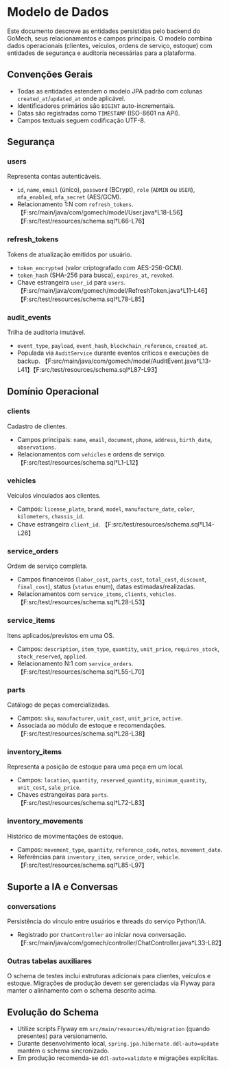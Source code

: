 # Modelo de Dados

Este documento descreve as entidades persistidas pelo backend do GoMech, seus relacionamentos e campos principais. O modelo combina dados operacionais (clientes, veículos, ordens de serviço, estoque) com entidades de segurança e auditoria necessárias para a plataforma.

## Convenções Gerais

- Todas as entidades estendem o modelo JPA padrão com colunas `created_at`/`updated_at` onde aplicável.
- Identificadores primários são `BIGINT` auto-incrementais.
- Datas são registradas como `TIMESTAMP` (ISO-8601 na API).
- Campos textuais seguem codificação UTF-8.

## Segurança

### users
Representa contas autenticáveis.
- `id`, `name`, `email` (único), `password` (BCrypt), `role` (`ADMIN` ou `USER`), `mfa_enabled`, `mfa_secret` (AES/GCM).
- Relacionamento 1:N com `refresh_tokens`. 【F:src/main/java/com/gomech/model/User.java†L18-L56】【F:src/test/resources/schema.sql†L66-L76】

### refresh_tokens
Tokens de atualização emitidos por usuário.
- `token_encrypted` (valor criptografado com AES-256-GCM).
- `token_hash` (SHA-256 para busca), `expires_at`, `revoked`.
- Chave estrangeira `user_id` para `users`. 【F:src/main/java/com/gomech/model/RefreshToken.java†L11-L46】【F:src/test/resources/schema.sql†L78-L85】

### audit_events
Trilha de auditoria imutável.
- `event_type`, `payload`, `event_hash`, `blockchain_reference`, `created_at`.
- Populada via `AuditService` durante eventos críticos e execuções de backup. 【F:src/main/java/com/gomech/model/AuditEvent.java†L13-L41】【F:src/test/resources/schema.sql†L87-L93】

## Domínio Operacional

### clients
Cadastro de clientes.
- Campos principais: `name`, `email`, `document`, `phone`, `address`, `birth_date`, `observations`.
- Relacionamentos com `vehicles` e ordens de serviço. 【F:src/test/resources/schema.sql†L1-L12】

### vehicles
Veículos vinculados aos clientes.
- Campos: `license_plate`, `brand`, `model`, `manufacture_date`, `color`, `kilometers`, `chassis_id`.
- Chave estrangeira `client_id`. 【F:src/test/resources/schema.sql†L14-L26】

### service_orders
Ordem de serviço completa.
- Campos financeiros (`labor_cost`, `parts_cost`, `total_cost`, `discount`, `final_cost`), status (`status` enum), datas estimadas/realizadas.
- Relacionamentos com `service_items`, `clients`, `vehicles`. 【F:src/test/resources/schema.sql†L28-L53】

### service_items
Itens aplicados/previstos em uma OS.
- Campos: `description`, `item_type`, `quantity`, `unit_price`, `requires_stock`, `stock_reserved`, `applied`.
- Relacionamento N:1 com `service_orders`. 【F:src/test/resources/schema.sql†L55-L70】

### parts
Catálogo de peças comercializadas.
- Campos: `sku`, `manufacturer`, `unit_cost`, `unit_price`, `active`.
- Associada ao módulo de estoque e recomendações. 【F:src/test/resources/schema.sql†L28-L38】

### inventory_items
Representa a posição de estoque para uma peça em um local.
- Campos: `location`, `quantity`, `reserved_quantity`, `minimum_quantity`, `unit_cost`, `sale_price`.
- Chaves estrangeiras para `parts`. 【F:src/test/resources/schema.sql†L72-L83】

### inventory_movements
Histórico de movimentações de estoque.
- Campos: `movement_type`, `quantity`, `reference_code`, `notes`, `movement_date`.
- Referências para `inventory_item`, `service_order`, `vehicle`. 【F:src/test/resources/schema.sql†L85-L97】

## Suporte a IA e Conversas

### conversations
Persistência do vínculo entre usuários e threads do serviço Python/IA.
- Registrado por `ChatController` ao iniciar nova conversação. 【F:src/main/java/com/gomech/controller/ChatController.java†L33-L82】

### Outras tabelas auxiliares
O schema de testes inclui estruturas adicionais para clientes, veículos e estoque. Migrações de produção devem ser gerenciadas via Flyway para manter o alinhamento com o schema descrito acima.

## Evolução do Schema

- Utilize scripts Flyway em `src/main/resources/db/migration` (quando presentes) para versionamento.
- Durante desenvolvimento local, `spring.jpa.hibernate.ddl-auto=update` mantém o schema sincronizado.
- Em produção recomenda-se `ddl-auto=validate` e migrações explícitas.
